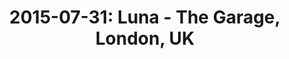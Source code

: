 ---
layout: show
title: '2015-07-31: Luna - The Garage, London, UK'
name: 2015-07-31-luna-the-garage-london-uk
artist: 'Luna'
show-venue: 'The Garage, London, UK'
show-setlist: 
show-date: 2015-07-31
category: 2015
show-radio: 
show-lastfm: 
show-cancelled: 
performers: [
  "Dean Wareham - guitar/vocals",
  "Sean Eden - guitar/vocals",
  "Lee Wall - drums",
  "Britta Phillips - bass/vocals"
  ]
facebook-event-url: 
show-poster-url: 'http://media.fullofwishes.co.uk/02-luna/show_assets/2015-07-31/20150731-luna-london.jpg'
show-ticket-url: 'http://www.ticketweb.co.uk/event/AJI3107Z'
show-venue-website: 
show-additional: 
---
